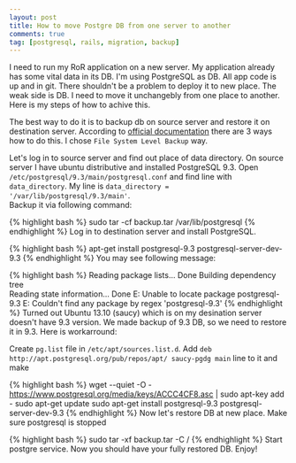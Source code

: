```yaml
---
layout: post
title: How to move Postgre DB from one server to another
comments: true
tag: [postgresql, rails, migration, backup]
---
```


I need to run my RoR application on a new server.  My application already has some vital data in its DB. I'm using PostgreSQL as DB. All app code is up and in git. There shouldn't be a problem to deploy it to new place. The weak side is DB. I need to move it unchangebly from one place to another. Here is my steps of how to achive this. 

The best way to do it is to backup db on source server and restore it on destination server.
According to [official documentation](http://www.postgresql.org/docs/9.3/static/backup-file.html) there are 3 ways how to do this. I chose `File System Level Backup` way.

Let's log in to source server and find out place of data directory. On source server I have ubuntu distributive and installed PostgreSQL 9.3. Open `/etc/postgresql/9.3/main/postgresql.conf` and find line with `data_directory`. My line is `data_directory = '/var/lib/postgresql/9.3/main'`.  
Backup it via following command:

{% highlight bash %}
sudo tar -cf backup.tar /var/lib/postgresql
{% endhighlight %}
Log in to destination server and install PostgreSQL.

{% highlight bash %}
apt-get install postgresql-9.3 postgresql-server-dev-9.3
{% endhighlight %}
You may see following message:

{% highlight bash %}
Reading package lists... Done
Building dependency tree       
Reading state information... Done
E: Unable to locate package postgresql-9.3
E: Couldn't find any package by regex 'postgresql-9.3'
{% endhighlight %}
Turned out Ubuntu 13.10 (saucy) which is on my desination server doesn't have 9.3 version. We made backup of 9.3 DB, so we need to restore it in 9.3. Here is workarround:

Create `pg.list` file in `/etc/apt/sources.list.d`. Add `deb http://apt.postgresql.org/pub/repos/apt/ saucy-pgdg main` line to it and make 

{% highlight bash %}
wget --quiet -O - https://www.postgresql.org/media/keys/ACCC4CF8.asc | sudo apt-key add -
sudo apt-get update
sudo apt-get install postgresql-9.3 postgresql-server-dev-9.3
{% endhighlight %}
Now let's restore DB at new place. Make sure postgresql is stopped

{% highlight bash %}
sudo tar -xf backup.tar -C /
{% endhighlight %}
Start postgre service. Now you should have your fully restored DB. Enjoy!